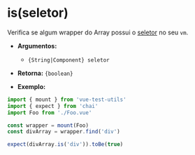 # is(seletor)

Verifica se algum wrapper do Array possui o [seletor](../selectors.md) no seu `vm`.

- **Argumentos:**
  - `{String|Component} seletor`

- **Retorna:** `{boolean}`

- **Exemplo:**

```js
import { mount } from 'vue-test-utils'
import { expect } from 'chai'
import Foo from './Foo.vue'

const wrapper = mount(Foo)
const divArray = wrapper.find('div')

expect(divArray.is('div')).toBe(true)
```

